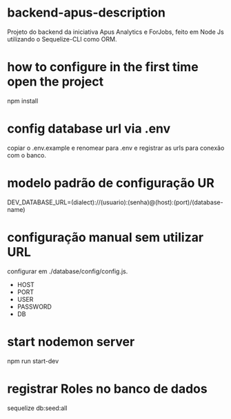 # backend-apus-description

Projeto do backend da iniciativa Apus Analytics e ForJobs, feito em Node Js utilizando o Sequelize-CLI como ORM.

# how to configure in the first time open the project

npm install

# config database url via .env

copiar o .env.example e renomear para .env e registrar as urls para conexão com o banco.

# modelo padrão de configuração UR

DEV_DATABASE_URL=(dialect)://(usuario):(senha)@(host):(port)/(database-name)

# configuração manual sem utilizar URL
configurar em ./database/config/config.js.
- HOST
- PORT
- USER
- PASSWORD
- DB

# start nodemon server

npm run start-dev

# registrar Roles no banco de dados

sequelize db:seed:all